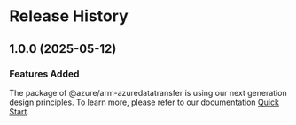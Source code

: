 # Release History
    
## 1.0.0 (2025-05-12)

### Features Added

The package of @azure/arm-azuredatatransfer is using our next generation design principles. To learn more, please refer to our documentation [Quick Start](https://aka.ms/azsdk/js/mgmt/quickstart).
